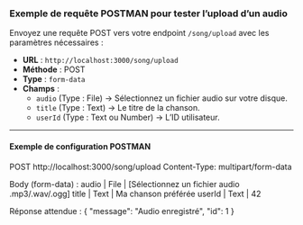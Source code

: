 ### Exemple de requête POSTMAN pour tester l’upload d’un audio

Envoyez une requête POST vers votre endpoint `/song/upload` avec les paramètres nécessaires :

- **URL** : `http://localhost:3000/song/upload`
- **Méthode** : POST
- **Type** : `form-data`
- **Champs** :
  - `audio` (Type : File) → Sélectionnez un fichier audio sur votre disque.
  - `title` (Type : Text) → Le titre de la chanson.
  - `userId` (Type : Text ou Number) → L’ID utilisateur.

---

#### Exemple de configuration POSTMAN

POST http://localhost:3000/song/upload
Content-Type: multipart/form-data

Body (form-data) :
  audio   | File   | [Sélectionnez un fichier audio .mp3/.wav/.ogg]
  title   | Text   | Ma chanson préférée
  userId  | Text   | 42

Réponse attendue :
{
  "message": "Audio enregistré",
  "id": 1
}
